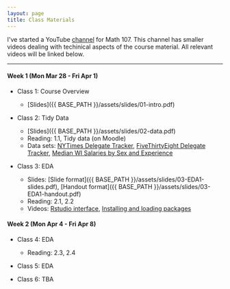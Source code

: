 ```yaml
---
layout: page
title: Class Materials
---
```


I've started a YouTube [channel](https://www.youtube.com/channel/UCCKXyZFxsGG5Tfdj3uwHo5g/videos) for Math 107. This channel has smaller videos dealing with techinical aspects of the course material. All relevant videos will be linked below.

---

#### Week 1 (Mon Mar 28 - Fri Apr 1)

- Class 1: Course Overview
    - [Slides]({{ BASE_PATH }}/assets/slides/01-intro.pdf)

- Class 2: Tidy Data
	- [Slides]({{ BASE_PATH }}/assets/slides/02-data.pdf)
	- Reading: 1.1, Tidy data (on Moodle)
	- Data sets: [NYTimes Delegate Tracker](http://www.nytimes.com/interactive/2016/us/elections/primary-calendar-and-results.html), [FiveThirtyEight Delegate Tracker](http://projects.fivethirtyeight.com/election-2016/delegate-targets/), [Median WI Salaries by Sex and Experience](https://github.com/math107-LU/materials2016/blob/master/data/B20017_5_32.xls?raw=true)
	
- Class 3: EDA
  - Slides: [Slide format]({{ BASE_PATH }}/assets/slides/03-EDA1-slides.pdf), [Handout format]({{ BASE_PATH }}/assets/slides/03-EDA1-handout.pdf)
  - Reading: 2.1, 2.2
  - Videos: [Rstudio interface](https://youtu.be/5p04znmmgQ8), [Installing and loading packages](https://youtu.be/CtOSryChcGg)


#### Week 2 (Mon Apr 4 - Fri Apr 8)

- Class 4: EDA
	- Reading: 2.3, 2.4

- Class 5: EDA

- Class 6: TBA
